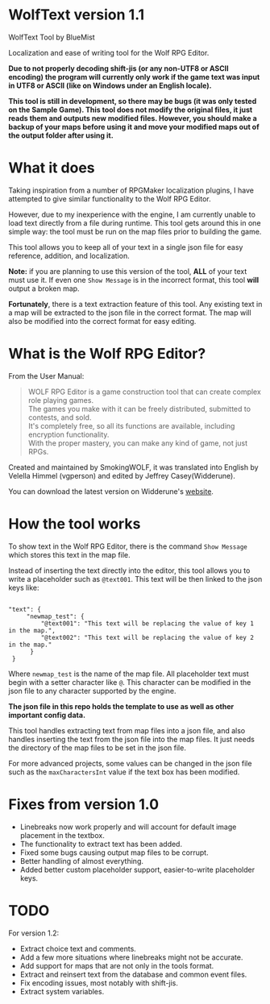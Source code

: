  # WolfText version 1.1

 WolfText Tool by BlueMist

 Localization and ease of writing tool for the Wolf RPG Editor.
 
 **Due to not properly decoding shift-jis (or any non-UTF8 or ASCII encoding) the program will currently only work if the game text was input in UTF8 or ASCII (like on Windows under an English locale).**

 **This tool is still in development, so there may be bugs (it was only tested on the Sample 
 Game). This tool does not modify the original
 files, it just reads them and outputs new modified files. However, you should make a 
 backup of your maps before using it and move your modified maps out of the output folder
 after using it.**

 # What it does

 Taking inspiration from a number of RPGMaker localization plugins, I have attempted
 to give similar functionality to the Wolf RPG Editor.

 However, due to my inexperience with the engine, I am currently unable to load text 
 directly from a file during runtime. This tool gets around this in one simple
 way: the tool must be run on the map files prior to building the game.

 This tool allows you to keep all of your text in a single json file for easy
 reference, addition, and localization.

 **Note:** if you are planning to use this version of the tool, **ALL** of your text must use 
 it. If even one `Show Message` is in the incorrect format, this tool **will** output a
 broken map.
 
 **Fortunately**, there is a text extraction feature of this tool. Any existing text in a map
 will be extracted to the json file in the correct format. The map will also be modified into
 the correct format for easy editing. 

 # What is the Wolf RPG Editor?
 
 From the User Manual: 
 
 > WOLF RPG Editor is a game construction tool that can create complex role playing games.  
 > The games you make with it can be freely distributed, submitted to contests, and sold.  
 > It's completely free, so all its functions are available, including encryption functionality.  
 > With the proper mastery, you can make any kind of game, not just RPGs. 
 
 Created and maintained by SmokingWOLF, it was translated into English by Velella Himmel
 (vgperson) and edited by Jeffrey Casey(Widderune).
 
 You can download the latest version on Widderune's [website](https://widderune.wixsite.com/widderune/wolf-rpg-editor-english). 
 
 # How the tool works
 
 To show text in the Wolf RPG Editor, there is the command `Show Message` which
 stores this text in the map file.
 
 Instead of inserting the text directly into the editor, this tool allows you to 
 write a placeholder such as `@text001`. This text will be then linked to 
 the json keys like:
 ```
 
 "text": {
      "newmap_test": {
          "@text001": "This text will be replacing the value of key 1 in the map.",
          "@text002": "This text will be replacing the value of key 2 in the map."
       }
  }

```

 Where `newmap_test` is the name of the map file. 
 All placeholder text must begin with a setter character like `@`. This character
 can be modified in the json file to any character supported by the engine.
 
 **The json file in this repo holds the template to use as well as other important config data.**

 This tool handles extracting text from map files into a json file, and also
 handles inserting the text from the json file into the map files. 
 It just needs the directory of the map files to be set in the json file.
 
 For more advanced projects, some values can be changed in the json file such
 as the `maxCharactersInt` value if the text box has been modified.
 
 # Fixes from version 1.0
 - Linebreaks now work properly and will account for default image placement in the textbox.
 - The functionality to extract text has been added.
 - Fixed some bugs causing output map files to be corrupt.
 - Better handling of almost everything.
 - Added better custom placeholder support, easier-to-write placeholder keys.
 
 # TODO
 For version 1.2:
 - Extract choice text and comments.
 - Add a few more situations where linebreaks might not be accurate.
 - Add support for maps that are not only in the tools format.
 - Extract and reinsert text from the database and common event files.
 - Fix encoding issues, most notably with shift-jis.
 - Extract system variables.

